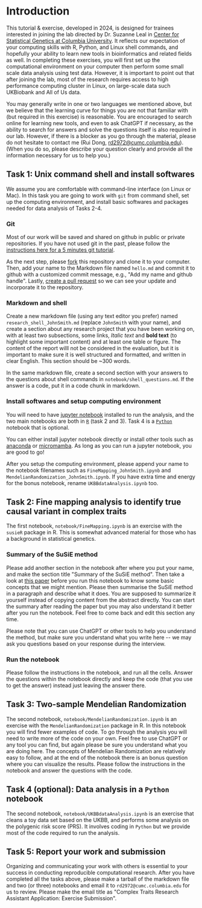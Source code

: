 # Introduction

This tutorial & exercise, developed in 2024, is designed for trainees interested in joining the lab directed by Dr. Suzanne Leal in [Center for Statistical Genetics at Columbia University](https://www.neurology.columbia.edu/research/research-centers-and-programs/center-statistical-genetics#:~:text=We%20are%20a%20group%20of,statistical%20genetics%20and%20genetic%20epidemiology.). It reflects our expectation of your computing skills with R, Python, and Linux shell commands, and hopefully your ability to learn new tools in bioinformatics and related fields as well. In completing these exercises, you will first set up the computational environment on your computer then perform some small scale data analysis using test data. However, it is important to point out that after joining the lab, most of the research requires access to high performance computing cluster in Linux, on large-scale data such UKBiobank and All of Us data.

You may generally write in one or two languages we mentioned above, but we believe that the learning curve for things you are not that familiar with (but required in this exercise) is reasonable. You are encouraged to search online for learning new tools, and even to ask ChatGPT if necessary, as the ability to search for answers and solve the questions itself is also required in our lab. However, if there is a blocker as you go through the material, please do not hesitate to contact me (Rui Dong, rd2972@cumc.columbia.edu). (When you do so, please describe your question clearly and provide all the information necessary for us to help you.)

## Task 1: Unix command shell and install softwares

We assume you are comfortable with command-line interface (on Linux or Mac). In this task you are going to work with `git` from command shell, set up the computing environment, and install basic softwares and packages needed for data analysis of Tasks 2-4.

### Git

Most of our work will be saved and shared on github in public or private repositories. If you have not used git in the past, please follow the [instructions here for a 5 minutes git tutorial](https://wanggroup.org/orientation/5m-git).

As the next step, please [fork](https://docs.github.com/en/free-pro-team@latest/github/getting-started-with-github/fork-a-repo) this repository and clone it to your computer. Then, add your name to the Markdown file named `hello.md` and commit it to github with a customized commit message, e.g., "Add my name and github handle". Lastly, [create a pull request](https://docs.github.com/en/free-pro-team@latest/github/collaborating-with-issues-and-pull-requests/about-pull-requests) so we can see your update and incorporate it to the repository.

### Markdown and shell

Create a new markdown file (using any text editor you prefer) named `research_shell_JohnSmith.md` (replace `JohnSmith` with your name), and create a section about any research project that you have been working on, with at least two subsections, some links, *Italic text* and **bold text** (to highlight some important content) and at least one table or figure. The content of the report willl not be considered in the evaluation, but it is important to make sure it is well structured and formatted, and written in clear English. This section should be ~300 words.

In the same markdown file, create a second section with your answers to the questions about shell commands in `notebook/shell_questions.md`. If the answer is a code, put it in a code chunk in markdown.

### Install softwares and setup computing environment

You will need to have [jupyter notebook](https://jupyter.org) installed to run the analysis, and the two main notebooks are both in [`R`](https://www.r-project.org) (task 2 and 3). Task 4 is a [`Python`](https://www.python.org/downloads/) notebook that is optional.

You can either install jupyter notebook directly or install other tools such as [anaconda](https://www.anaconda.com/download) or [micromamba](https://mamba.readthedocs.io/en/latest/installation/micromamba-installation.html). As long as you can run a jupyter notebook, you are good to go!

After you setup the computing environment, please append your name to the notebook filenames such as `FineMapping_JohnSmith.ipynb` and `MendelianRandomization_JohnSmith.ipynb`. If you have extra time and energy for the bonus notebook, rename `UKBBdataAnalysis.ipynb` too. 

## Task 2: Fine mapping analysis to identify true causal variant in complex traits

The first notebook, `notebook/FineMapping.ipynb` is an exercise with the `susieR` package in R. This is somewhat advanced material for those who has a background in statistical genetics.

### Summary of the SuSiE method
Please add another section in the notebook after where you put your name, and make the section title "Summary of the SuSiE method". Then take a look at [this paper](https://academic.oup.com/jrsssb/article/82/5/1273/7056114) before you run this notebook to know some basic concepts that we might mention. Please then summarise the SuSiE method in a paragraph and describe what it does. You are supposed to summarize it yourself instead of copying content from the abstract directly. You can start the summary after reading the paper but you may also understand it better after you run the notebook. Feel free to come back and edit this section any time.

Please note that you can use ChatGPT or other tools to help you understand the method, but make sure you understand what you write here -- we may ask you questions based on your response during the interview.

### Run the notebook

Please follow the instructions in the notebook, and run all the cells. Answer the questions within the notebook directly and keep the code (that you use to get the answer) instead just leaving the answer there.


## Task 3: Two-sample Mendelian Randomization

The second notebook, `notebook/MendelianRandomization.ipynb` is an exercise with the `MendelianRandomization` package in R. In this notebook you will find fewer examples of code. To go through the analysis you will need to write more of the code on your own. Feel free to use ChatGPT or any tool you can find, but again please be sure you understand what you are doing here. The concepts of Mendelian Randomization are relatively easy to follow, and at the end of the notebook there is an bonus question where you can visualize the results. Please follow the instructions in the notebook and answer the questions with the code. 


## Task 4 (optional): Data analysis in a `Python` notebook

The second notebook, `notebook/UKBBdataAnalysis.ipynb` is an exercise that cleans a toy data set based on the UKBB, and performs some analysis on the polygenic risk score (PRS). It involves coding in `Python` but we provide most of the code required to run the analysis.

## Task 5: Report your work and submission

Organizing and communicating your work with others is essential to your success in conducting reproducible computational research. After you have completed all the tasks above, please make a tarball of the markdown file and two (or three) notebooks and email it to `rd2972@cumc.columbia.edu` for us to review. Please make the email title as "Complex Traits Research Assistant Application: Exercise Submission".


